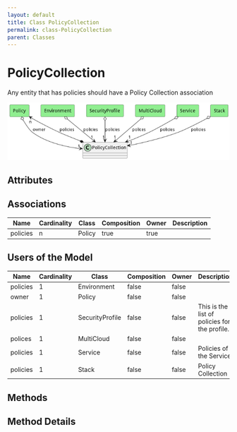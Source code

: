 ```yaml
---
layout: default
title: Class PolicyCollection
permalink: class-PolicyCollection
parent: Classes
---
```


# PolicyCollection

Any entity that has policies should have a Policy Collection association

![Logical Diagram](./logical.png)

## Attributes



## Associations

| Name | Cardinality | Class | Composition | Owner | Description |
| --- | --- | --- | --- | --- | --- |
| policies | n | Policy | true | true |  |



## Users of the Model

| Name | Cardinality | Class | Composition | Owner | Description |
| --- | --- | --- | --- | --- | --- |
| policies | 1 | Environment | false | false |  |
| owner | 1 | Policy | false | false |  |
| policies | 1 | SecurityProfile | false | false | This is the list of policies for the profile. |
| polices | 1 | MultiCloud | false | false |  |
| policies | 1 | Service | false | false | Policies of the Service |
| policies | 1 | Stack | false | false | Policy Collection |





## Methods


<h2>Method Details</h2>
    

